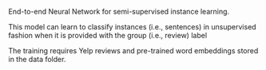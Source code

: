 End-to-end Neural Network for semi-supervised instance learning.

This model can learn to classify instances (i.e., sentences) in 
unsupervised fashion when it is provided
with the group (i.e., review) label

The training requires Yelp reviews and pre-trained word embeddings 
stored in the data folder.

